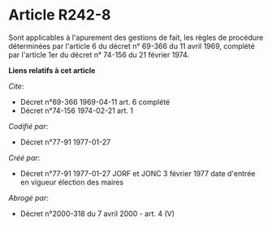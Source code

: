 # Article R242-8

Sont applicables à l'apurement des gestions de fait, les règles de procédure déterminées par l'article 6 du décret n° 69-366
du 11 avril 1969, complété par l'article 1er du décret n° 74-156 du 21 février 1974.

**Liens relatifs à cet article**

_Cite_:

  - Décret n°69-366 1969-04-11 art. 6 complété
  - Décret n°74-156 1974-02-21 art. 1

_Codifié par_:

  - Décret n°77-91 1977-01-27

_Créé par_:

  - Décret n°77-91 1977-01-27 JORF et JONC 3 février 1977 date d'entrée en vigueur élection des maires

_Abrogé par_:

  - Décret n°2000-318 du 7 avril 2000 - art. 4 (V)
